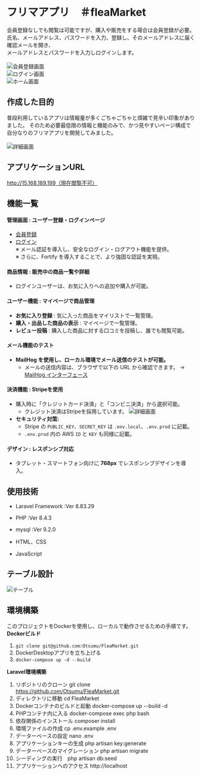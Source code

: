 # フリマアプリ　＃fleaMarket

会員登録なしでも閲覧は可能ですが、購入や販売をする場合は会員登録が必要。<br>
氏名、メールアドレス、パスワードを入力、登録し、そのメールアドレスに届く確認メールを開き、<br>
メールアドレスとパスワードを入力しログインします。<br><br>
![会員登録画面](README/images/register.png)<br>
![ログイン画面](README/images/login.png)<br>
![ホーム画面](README/images/home.png)

## 作成した目的
普段利用しているアプリは情報量が多くごちゃごちゃと煩雑で見辛い印象がありました。
そのため必要最低限の情報と機能のみで、かつ見やすいページ構成で自分なりのフリマアプリを開発してみました。<br><br>
![詳細画面](README/images/detail.png)


## アプリケーションURL
http://15.168.189.199（現在閲覧不可）

## 機能一覧

#### 管理画面 : ユーザー登録・ログインページ
- [会員登録](http://localhost/register)
- [ログイン](http://localhost/login)<br>
  ※ メール認証を導入し、安全なログイン・ログアウト機能を提供。<br>
  ※ さらに、Fortify を導入することで、より強固な認証を実現。

#### 商品情報 : 販売中の商品一覧や詳細
- ログインユーザーは、お気に入りへの追加や購入が可能。

#### ユーザー機能 : マイページで商品管理
- **お気に入り登録** : 気に入った商品をマイリストで一覧管理。
- **購入・出品した商品の表示** : マイページで一覧管理。
- **レビュー投稿** : 購入した商品に対する口コミを投稿し、誰でも閲覧可能。

#### メール機能のテスト
- **MailHog を使用し、ローカル環境でメール送信のテストが可能。**
  - メールの送信内容は、ブラウザで以下の URL から確認できます。
    → [MailHog インターフェース](http://localhost:8025)

#### 決済機能 : Stripeを使用
- 購入時に「クレジットカード決済」と「コンビニ決済」から選択可能。
  - クレジット決済はStripeを採用しています。
![詳細画面](README/images/create.png)
- **セキュリティ対策:**
  - Stripe の `PUBLIC_KEY`、`SECRET_KEY` は `.env.local`、`.env.prod` に記載。
  - `.env.prod` 内の AWS `ID` と `KEY` も同様に記載。

#### デザイン : レスポンシブ対応
- タブレット・スマートフォン向けに **768px** でレスポンシブデザインを導入。

## 使用技術
  - Laravel Framework :Ver 8.83.29

  - PHP :Ver 8.4.3

  - mysql :Ver 9.2.0

  - HTML、CSS

  - JavaScript

## テーブル設計
![テーブル](README/images/table.png)

## 環境構築　
このプロジェクトをDockerを使用し、ローカルで動作させるための手順です。<br>
**Dockerビルド**
1. `git clone git@github.com:Otsumu/FleaMarket.git`
2. DockerDesktopアプリを立ち上げる
3. `docker-compose up -d --build`<br>

**Laravel環境構築**
1. リポジトリのクローン git clone https://github.com/Otsumu/FleaMarket.git<br>
2. ディレクトリに移動 cd FleaMarket<br>
3. Dockerコンテナのビルドと起動 docker-compose up --build -d<br>
4. PHPコンテナ内に入る docker-compose exec php bash<br>
5. 依存関係のインストール composer install<br>
6. 環境ファイルの作成 cp .env.example .env<br>
7. データーベースの設定 nano .env<br>
8. アプリケーションキーの生成 php artisan key:generate<br>
9. データーベースのマイグレーション php artisan migrate<br>
10. シーディングの実行　php artisan db:seed<br>
11. アプリケーションへのアクセス http://localhost

